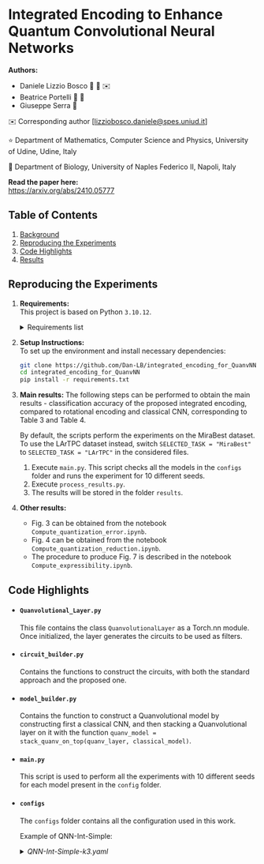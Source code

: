 # Integrated Encoding to Enhance Quantum Convolutional Neural Networks



**Authors:**  
- Daniele Lizzio Bosco           :abacus: :dna: :envelope: 
- Beatrice Portelli  :abacus: :dna: 
- Giuseppe Serra   :abacus:


:envelope: Corresponding author [lizziobosco.daniele@spes.uniud.it]

:star: Department of Mathematics, Computer Science and Physics, University of Udine, Udine, Italy 

:dna:  Department of Biology, University of Naples Federico II, Napoli, Italy

**Read the paper here:**  
https://arxiv.org/abs/2410.05777

## Table of Contents
1. [Background](#background)
2. [Reproducing the Experiments](#reproducing-the-experiments)
3. [Code Highlights](#code-highlights)
4. [Results](#results)



## Reproducing the Experiments
1. **Requirements:**  
    This project is based on Python ```3.10.12```.
      <details>
    <summary>Requirements list</summary>
    
    ```yaml
    matplotlib==3.9.2
    numpy==2.1.0
    pandas==2.2.2
    Pillow==10.4.0
    PyYAML==6.0.1
    PyYAML==6.0.2
    qiskit==1.1.0
    qiskit_aer==0.14.1
    qiskit_aer_gpu==0.14.1
    qiskit_ibm_runtime==0.24.0
    scipy==1.14.1
    skimage==0.0
    torch==2.3.0
    torchvision==0.18.0
    tqdm==4.66.4

    ```

    </details>
2. **Setup Instructions:**  
    To set up the environment and install necessary dependencies:

   ```sh
   git clone https://github.com/Dan-LB/integrated_encoding_for_QuanvNN.git
   cd integrated_encoding_for_QuanvNN 
   pip install -r requirements.txt
   ```

3. **Main results:**
    The following steps can be performed to obtain the main results - classification accuracy of the proposed integrated encoding, compared to rotational encoding and classical CNN, corresponding to Table 3 and Table 4. 

    By default, the scripts perform the experiments on the MiraBest dataset. To use the LArTPC dataset instead, switch ```SELECTED_TASK = "MiraBest"``` to ```SELECTED_TASK = "LArTPC"``` in the considered files.

    

    1. Execute ```main.py```. This script checks all the models in the ```configs``` folder and runs the experiment for 10 different seeds.
    2. Execute ```process_results.py```.
    3. The results will be stored in the folder ```results```.

4. **Other results:**
    - Fig. 3 can be obtained from the notebook ```Compute_quantization_error.ipynb```.
    - Fig. 4 can be obtained from the notebook ```Compute_quantization_reduction.ipynb```.
    - The procedure to produce Fig. 7 is described in the notebook ```Compute_expressibility.ipynb```.

## Code Highlights

* #### ```Quanvolutional_Layer.py```
    This file contains the class ```QuanvolutionalLayer``` as a Torch.nn module. 
    Once initialized, the layer generates the circuits to be used as filters.
* #### ```circuit_builder.py```
    Contains the functions to construct the circuits, with both the standard approach and the proposed one.
* #### ```model_builder.py```
    Contains the function to construct a Quanvolutional model by constructing first a classical CNN, and then stacking a Quanvolutional layer on it with the function ```quanv_model = stack_quanv_on_top(quanv_layer, classical_model)```. 
* #### ```main.py```
    This script is used to perform all the experiments with 10 different seeds for each model present in the ```config``` folder.
* #### ```configs```
    The ```configs``` folder contains all the configuration used in this work.

    Example of $\text{QNN-Int-Simple}$:
    <details>
    <summary><i>QNN-Int-Simple-k3.yaml</i></summary>
    
    ```yaml

    encoding: INTEGRATED
    model:
    conv1:
        in_channels: 1
        kernel_size: 3
        out_channels: 16
        padding: 0
    dropout_conv_rate: 0.2
    dropout_fc_rate: 0.2
    fc1:
        out_features: 32
    fc2:
        out_features: 2
    input_shape:
    - 1
    - 30
    - 30
    quanv:
    L: 18
    activation: Full
    kernel_size: 3
    n_qubits: 4
    n_shots: 1000
    ```

    </details>
    




